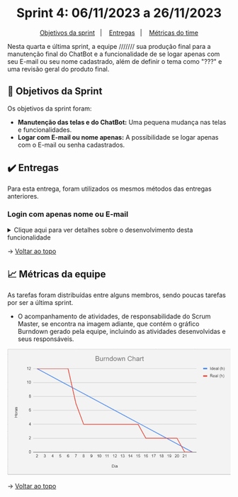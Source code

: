 <span id="topo">

<h1 align="center">Sprint 4: 06/11/2023 a 26/11/2023</h1>

<p align="center">
    <a href="#objetivos">Objetivos da sprint</a> &nbsp |&nbsp &nbsp
    <a href="#entregas">Entregas</a> &nbsp |&nbsp &nbsp
    <a href="#metricas">Métricas do time</a>
</p>

Nesta quarta e última sprint, a equipe /////// sua produção final para a manutenção final do ChatBot e a funcionalidade de se logar apenas com seu E-mail ou seu nome cadastrado, além de definir o tema como "???" e uma revisão geral do produto final.


<span id="objetivos">

## 🎯 Objetivos da Sprint

Os objetivos da sprint foram:
- **Manutenção das telas e do ChatBot:** Uma pequena mudança nas telas e funcionalidades.
- **Logar com E-mail ou nome apenas:** A possibilidade se logar apenas com o E-mail ou senha cadastrados.

<span id="entregas">

## ✔️ Entregas

Para esta entrega, foram utilizados os mesmos métodos das entregas anteriores.

### Login com apenas nome ou E-mail
<details>
    <summary>Clique aqui para ver detalhes sobre o desenvolvimento desta funcionalidade</summary>
    <br>
    Essa funcionalidade foi iniciada e finalizada nesta sprint. Ela visa a possibilidade se logar apenas com o E-mail ou senha cadastrados anteriormente.
    <img src="login.png">
</details>

→ [Voltar ao topo](#topo)

<span id="metricas">

## 📈 Métricas da equipe
As tarefas foram distribuídas entre alguns membros, sendo poucas tarefas por ser a última sprint.
- O acompanhamento de atividades, de responsabilidade do Scrum Master, se encontra na imagem adiante, que contém o gráfico Burndown gerado pela equipe, incluindo as atividades desenvolvidas e seus responsáveis.

<div align="center">
    <img src="burndown-sprint4.png">
</div>

→ [Voltar ao topo](#topo)
